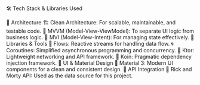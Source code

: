 🛠️ Tech Stack & Libraries Used

🔄 Architecture
🏗 Clean Architecture: For scalable, maintainable, and testable code.
📐 MVVM (Model-View-ViewModel): To separate UI logic from business logic.
🔄 MVI (Model-View-Intent): For managing state effectively.
🚀 Libraries & Tools
🌊 Flows: Reactive streams for handling data flow.
🌀 Coroutines: Simplified asynchronous programming and concurrency.
📡 Ktor: Lightweight networking and API framework.
🔗 Koin: Pragmatic dependency injection framework.
🎨 UI & Material Design
🎨 Material 3: Modern UI components for a clean and consistent design.
📡 API Integration
🤖 Rick and Morty API: Used as the data source for this project.
